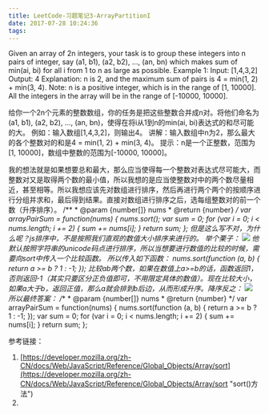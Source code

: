 ```yaml
---
title: LeetCode-习题笔记3-ArrayPartitionI
date: 2017-07-28 10:24:36
tags:
---
```


Given an array of 2n integers, your task is to group these integers into n pairs of integer, say (a1, b1), (a2, b2), ..., (an, bn) which makes sum of min(ai, bi) for all i from 1 to n as large as possible.
Example 1:
Input: [1,4,3,2]
Output: 4
Explanation: n is 2, and the maximum sum of pairs is 4 = min(1, 2) + min(3, 4).
Note:
n is a positive integer, which is in the range of [1, 10000].
All the integers in the array will be in the range of [-10000, 10000].

给你一个2n个元素的整数数组，你的任务是把这些整数合并成n对。将他们命名为(a1, b1), (a2, b2), ..., (an, bn)，使得在将i从1到n的min(ai, bi)表达式的和尽可能的大。
例如：输入数组[1,4,3,2]，则输出4。
讲解：输入数组中n为2，那么最大的各个整数对的和是4 = min(1, 2) + min(3, 4)。
提示：n是一个正整数，范围为[1, 10000]，数组中整数的范围为[-10000, 10000]。


我的想法就是如果想要总和最大，那么应当使得每一个整数对表达式尽可能大，而整数对又是取得两个数的最小值，所以我想的是应当使整数对中的两个数尽量相近，甚至相等。所以我想应该先对数组进行排序，然后再进行两个两个的按顺序进行分组并求和，最后得到结果。直接对数组进行排序之后，选每组整数对的前一个数（升序排序）。
	/**
	 * @param {number[]} nums
	 * @return {number}
	 */
	var arrayPairSum = function(nums) {
	    nums.sort();
	    var sum = 0;
	    for (var i = 0; i < nums.length; i += 2) {
	        sum += nums[i];
	    }
	    return sum;
	};
但是这么写不对，为什么呢？js排序中，不是按照我们直观的数值大小排序来进行的。
举个栗子：
![](http://i.imgur.com/ZoLzJDm.png)
他默认按照字符串的unicode码点进行排序，所以当想要进行数值的比较的时候，需要向sort中传入一个比较函数。
所以传入如下函数：
    nums.sort(function (a, b) {
        return a >= b ? 1 : -1;
    });
比较ab两个数，如果在数值上a>=b的话，函数返回1，否则返回-1（其实只要区分正负值即可，不用限定具体的数值）。现在比较大小，如果a大于b，返回正值，那么a就会排到b后边，从而形成升序。降序反之：
![](http://i.imgur.com/kVzKC7B.png)
所以最终答案：
	/**
	 * @param {number[]} nums
	 * @return {number}
	 */
	var arrayPairSum = function(nums) {
	    nums.sort(function (a, b) {
	        return a >= b ? 1 : -1;
	    });
	    var sum = 0;
	    for (var i = 0; i < nums.length; i += 2) {
	        sum += nums[i];
	    }
	    return sum;
	};





参考链接：

1. [https://developer.mozilla.org/zh-CN/docs/Web/JavaScript/Reference/Global_Objects/Array/sort](https://developer.mozilla.org/zh-CN/docs/Web/JavaScript/Reference/Global_Objects/Array/sort "sort()方法")
2. 